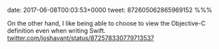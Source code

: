 date: 2017-06-08T00:03:53+0000
tweet: 872605062865969152
%%%

On the other hand, I like being able to choose to view the Objective-C definition even when writing Swift. [twitter.com/joshavant/status/872578330779713537](https://twitter.com/joshavant/status/872578330779713537)
